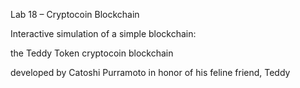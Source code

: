 Lab 18 – Cryptocoin Blockchain

Interactive simulation of a simple blockchain:

the Teddy Token cryptocoin blockchain

developed by Catoshi Purramoto in honor of his feline friend, Teddy